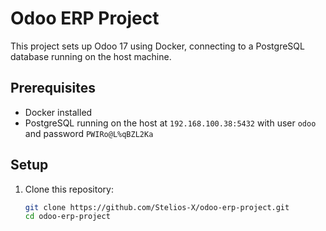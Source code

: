 # Odoo ERP Project

This project sets up Odoo 17 using Docker, connecting to a PostgreSQL database running on the host machine.

## Prerequisites

- Docker installed
- PostgreSQL running on the host at `192.168.100.38:5432` with user `odoo` and password `PWIRo@L%qBZL2Ka`

## Setup

1. Clone this repository:
   ```bash
   git clone https://github.com/Stelios-X/odoo-erp-project.git
   cd odoo-erp-project

